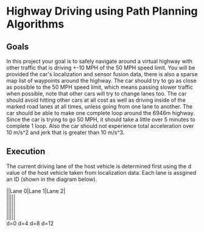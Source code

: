 # Highway Driving using Path Planning Algorithms

## Goals
In this project your goal is to safely navigate around a virtual highway with other traffic that is driving +-10 MPH of the 50 MPH speed limit. You will be provided the car's localization and sensor fusion data, there is also a sparse map list of waypoints around the highway. The car should try to go as close as possible to the 50 MPH speed limit, which means passing slower traffic when possible, note that other cars will try to change lanes too. The car should avoid hitting other cars at all cost as well as driving inside of the marked road lanes at all times, unless going from one lane to another. The car should be able to make one complete loop around the 6946m highway. Since the car is trying to go 50 MPH, it should take a little over 5 minutes to complete 1 loop. Also the car should not experience total acceleration over 10 m/s^2 and jerk that is greater than 10 m/s^3.

## Execution

The current driving lane of the host vehicle is determined first using the d value of the host vehicle taken from localization data. Each lane is assgined an ID (shown in the diagram below).

||<space><space>Lane 0<space><space>|<space><space>Lane 1<space><space>|<space><space>Lane 2<space><space>|<br>
||<space><space><space><space><space><space><space><space><space><space>|<space><space><space><space><space><space><space><space><space><space>|<space><space><space><space><space><space><space><space><space><space>|<br>
||<space><space><space><space><space><space><space><space><space><space>|<space><space><space><space><space><space><space><space><space><space>|<space><space><space><space><space><space><space><space><space><space>|<br>
||<space><space><space><space><space><space><space><space><space><space>|<space><space><space><space><space><space><space><space><space><space>|<space><space><space><space><space><space><space><space><space><space>|<br>
||<space><space><space><space><space><space><space><space><space><space>|<space><space><space><space><space><space><space><space><space><space>|<space><space><space><space><space><space><space><space><space><space>|<br>
d=0        d=4        d=8        d=12